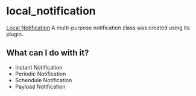 # local_notification

[Local Notification](https://pub.dev/packages/flutter_local_notifications
)
A multi-purpose notification class was created using its plugin.

## What can I do with it?

- Instant Notification
- Periodic Notification
- Schendule Notification
- Payload Notification

